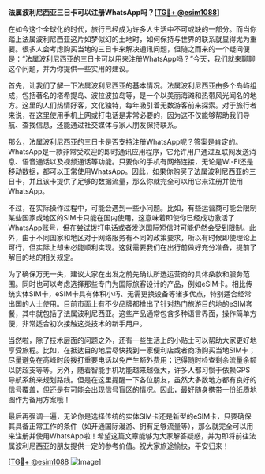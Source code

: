 **法属波利尼西亚三日卡可以注册WhatsApp吗？[[TG💪+ @esim1088](https://t.me/s/esim1088)]**

在如今这个全球化的时代，旅行已经成为许多人生活中不可或缺的一部分。而当你踏上法属波利尼西亚这片如梦似幻的土地时，如何保持与世界的联系就显得尤为重要。很多人会考虑购买当地的三日卡来解决通讯问题，但随之而来的一个疑问便是：“法属波利尼西亚的三日卡可以用来注册WhatsApp吗？”今天，我们就来聊聊这个问题，并为你提供一些实用的建议。

首先，让我们了解一下法属波利尼西亚的基本情况。法属波利尼西亚由多个岛屿组成，包括著名的塔希提岛、波拉波拉岛等，是一个以美丽海滩和热带风光闻名的地方。这里的人们热情好客，文化独特，每年吸引着无数游客前来探索。对于旅行者来说，在这里使用手机上网或打电话是非常必要的，因为这不仅能够帮助我们导航、查找信息，还能通过社交媒体与家人朋友保持联系。

那么，法属波利尼西亚的三日卡是否支持注册WhatsApp呢？答案是肯定的。WhatsApp是一款非常受欢迎的即时通讯应用程序，它允许用户通过互联网发送消息、语音通话以及视频通话等功能。只要你的手机有网络连接，无论是Wi-Fi还是移动数据，都可以正常使用WhatsApp。因此，如果你购买了法属波利尼西亚的三日卡，并且该卡提供了足够的数据流量，那么你就完全可以用它来注册并使用WhatsApp。

不过，在实际操作过程中，可能会遇到一些小问题。比如，有些运营商可能会限制某些国家或地区的SIM卡只能在国内使用，这意味着即使你已经成功激活了WhatsApp账号，但在尝试拨打电话或者发送国际短信时可能仍然会受到限制。此外，由于不同国家和地区对于网络服务有不同的政策要求，所以有时候即使理论上可行，但实际上却未必能顺利实现。这就需要我们在出行前做好充分准备，提前了解目的地的相关规定。

为了确保万无一失，建议大家在出发之前先确认所选运营商的具体条款和服务范围。同时也可以考虑选择那些专门为国际旅客设计的产品，例如eSIM卡。相比传统实体SIM卡，eSIM卡具有体积小巧、无需更换设备等诸多优点，特别适合经常出国的人士使用。目前市面上有不少品牌都推出了针对热门旅游目的地的eSIM套餐，其中就包括了法属波利尼西亚。这些产品通常包含多种语言界面，操作简单方便，非常适合初次接触这类技术的新手用户。

当然啦，除了技术层面的问题之外，还有一些生活上的小贴士可以帮助大家更好地享受旅程。比如，在抵达目的地后尽快找到一家便利店或者商场购买当地SIM卡；尽量避免在高峰时段拨打重要电话以免产生额外费用；记得随时检查剩余流量余额以防超支等等。另外，随着智能手机功能越来越强大，许多人都习惯于依赖GPS导航系统来规划路线。但是在这里提醒一下各位朋友，虽然大多数地方都有良好的信号覆盖，但还是有可能会出现信号盲区的情况。因此，最好随身携带一份纸质地图作为备用方案哦！

最后再强调一遍，无论你是选择传统的实体SIM卡还是新型的eSIM卡，只要确保其具备正常工作的条件（如开通国际漫游、拥有足够流量等），那么就完全可以用来注册并使用WhatsApp啦！希望这篇文章能够为大家解答疑惑，并为即将前往法属波利尼西亚的朋友提供一定的参考价值。祝大家旅途愉快，平安归来！

[[TG💪+ @esim1088](https://t.me/s/esim1088) ![Image](https://i.postimg.cc/4NQfJmqS/Snipaste-2025-05-13-00-14-12.png)]